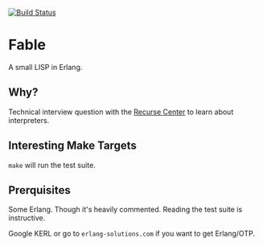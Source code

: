 [![Build Status](https://travis-ci.org/Dzol/fable.svg?branch=master)](https://travis-ci.org/Dzol/fable)

# Fable

A small LISP in Erlang.

## Why?

Technical interview question with the [Recurse Center](https://www.recurse.com/) to learn about interpreters.

<p><script async defer src="https://www.recurse-scout.com/loader.js?t=2443fbcd7027703f5da2a2cee9cc8935"></script></P>

## Interesting Make Targets

`make` will run the test suite.

## Prerquisites

Some Erlang.
Though it's heavily commented.
Reading the test suite is instructive.

Google KERL or go to `erlang-solutions.com` if you want to get Erlang/OTP.
